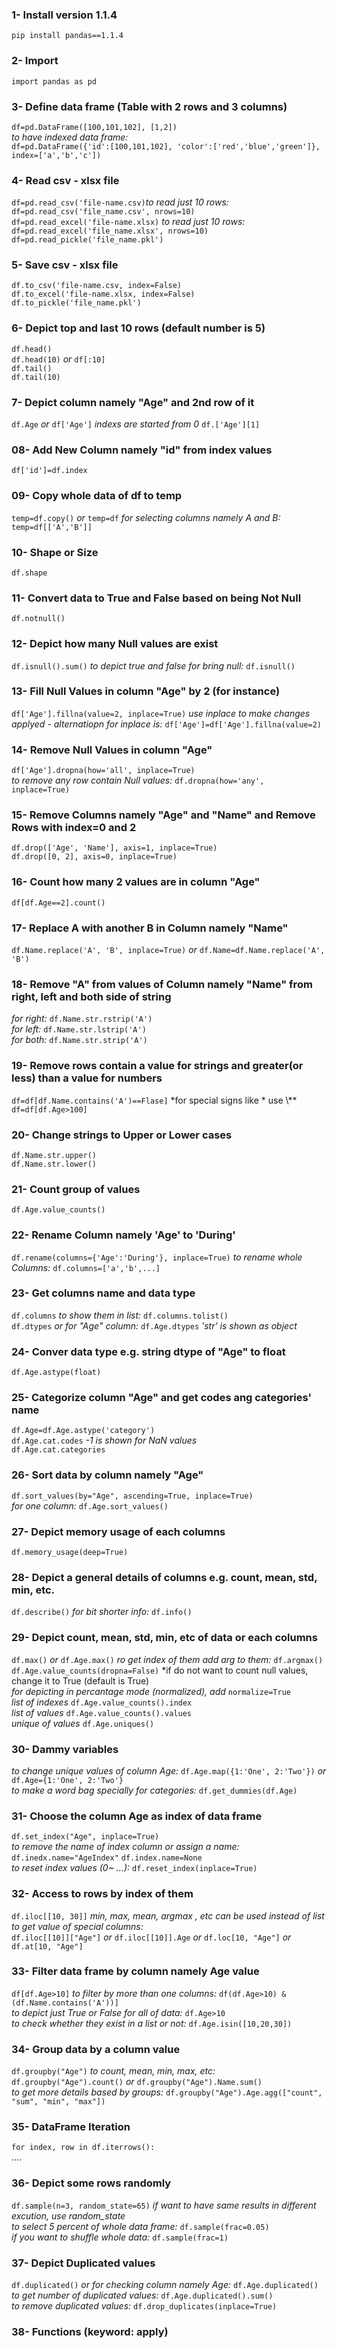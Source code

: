 ### 1- Install version 1.1.4
`pip install pandas==1.1.4`

### 2- Import
`import pandas as pd`

### 3- Define data frame (Table with 2 rows and 3 columns)
`df=pd.DataFrame([100,101,102], [1,2])`<br>
*to have indexed data frame:*<br>
`df=pd.DataFrame({'id':[100,101,102], 'color':['red','blue','green']}, index=['a','b','c'])`

### 4- Read csv - xlsx file
`df=pd.read_csv('file-name.csv)`*to read just 10 rows:* `df=pd.read_csv('file_name.csv', nrows=10)` <br>
`df=pd.read_excel('file-name.xlsx)` *to read just 10 rows:* `df=pd.read_excel('file_name.xlsx', nrows=10)`<br>
`df=pd.read_pickle('file_name.pkl')`

### 5- Save csv - xlsx file
`df.to_csv('file-name.csv, index=False)`<br>
`df.to_excel('file-name.xlsx, index=False)`<br>
`df.to_pickle('file_name.pkl')`

### 6- Depict top and last 10 rows (default number is 5)
`df.head()`<br>
`df.head(10)` *or* `df[:10]`<br>
`df.tail()`<br>
`df.tail(10)`

### 7- Depict column namely "Age" and 2nd row of it
`df.Age` *or* `df['Age']`
*indexs are started from 0* `df.['Age'][1]`

### 08- Add New Column namely "id" from index values
`df['id']=df.index`

### 09- Copy whole data of df to temp
`temp=df.copy()` *or* `temp=df` *for selecting columns namely A and B:* `temp=df[['A','B']]`

### 10- Shape or Size
`df.shape`

### 11- Convert data to True and False based on being Not Null
`df.notnull()`

### 12- Depict how many Null values are exist
`df.isnull().sum()` *to depict true and false for bring null:* `df.isnull()`

### 13- Fill Null Values in column "Age" by 2 (for instance)
`df['Age'].fillna(value=2, inplace=True)` *use inplace to make changes applyed - alternatiopn for inplace is:* `df['Age']=df['Age'].fillna(value=2)`

### 14- Remove Null Values in column "Age"
`df['Age'].dropna(how='all', inplace=True)`<br>
*to remove any row contain Null values:* `df.dropna(how='any', inplace=True)`

### 15- Remove Columns namely "Age" and "Name" and Remove Rows with index=0 and 2
`df.drop(['Age', 'Name'], axis=1, inplace=True)`<br>
`df.drop([0, 2], axis=0, inplace=True)`

### 16- Count how many 2 values are in column "Age"
`df[df.Age==2].count()`

### 17- Replace A with another B in Column namely "Name"
`df.Name.replace('A', 'B', inplace=True)` *or* `df.Name=df.Name.replace('A', 'B')`

### 18- Remove "A" from values of Column namely "Name" from right, left and both side of string
*for right:* `df.Name.str.rstrip('A')`<br>
*for left:* `df.Name.str.lstrip('A')`<br>
*for both:* `df.Name.str.strip('A')`

### 19- Remove rows contain a value for strings and greater(or less) than a value for numbers 
`df=df[df.Name.contains('A')==Flase]` *for special signs like \* use \\**<br>
`df=df[df.Age>100]`

### 20- Change strings to Upper or Lower cases
`df.Name.str.upper()`<br>
`df.Name.str.lower()`

### 21- Count group of values
`df.Age.value_counts()`

### 22- Rename Column namely 'Age' to 'During'
`df.rename(columns={'Age':'During'}, inplace=True)` *to rename whole Columns:* `df.columns=['a','b',...]`

### 23- Get columns name and data type
`df.columns` *to show them in list:* `df.columns.tolist()`<br>
`df.dtypes` *or for "Age" column:* `df.Age.dtypes` *'str' is shown as object*

### 24- Conver data type e.g. string dtype of "Age" to float
`df.Age.astype(float)`

### 25- Categorize column "Age" and get codes ang categories' name
`df.Age=df.Age.astype('category')`<br>
`df.Age.cat.codes` *-1 is shown for NaN values*<br>
`df.Age.cat.categories`

### 26- Sort data by column namely "Age"
`df.sort_values(by="Age", ascending=True, inplace=True)`<br>
*for one column:* `df.Age.sort_values()`

### 27- Depict memory usage of each columns
`df.memory_usage(deep=True)`

### 28- Depict a general details of columns e.g. count, mean, std, min, etc.
`df.describe()` *for bit shorter info:* `df.info()`

### 29- Depict count, mean, std, min, etc of data or each columns
`df.max()` *or* `df.Age.max()` *ro get index of them add arg to them:* `df.argmax()`<br>
`df.Age.value_counts(dropna=False)` *if do not want to count null values, change it to True (default is True)<br>
*for depicting in percantage mode (normalized), add* `normalize=True`<br>
*list of indexes* `df.Age.value_counts().index`<br>
*list of values* `df.Age.value_counts().values`<br>
*unique of values* `df.Age.uniques()`

### 30- Dammy variables
*to change unique values of column Age:* `df.Age.map({1:'One', 2:'Two'})` *or* `df.Age={1:'One', 2:'Two'}`<br>
*to make a word bag specially for categories:* `df.get_dummies(df.Age)`

### 31- Choose the column Age as index of data frame
`df.set_index("Age", inplace=True)`<br>
*to remove the name of index column or assign a name:* `df.inedx.name="AgeIndex"` `df.index.name=None`<br>
*to reset index values (0~ ...):* `df.reset_index(inplace=True)`

### 32- Access to rows by index of them
`df.iloc[[10, 30]]` *min, max, mean, argmax , etc can be used instead of list*<br>
*to get value of special columns:*<br> 
`df.iloc[[10]]["Age"]` *or* `df.iloc[[10]].Age` *or* `df.loc[10, "Age"]` *or* `df.at[10, "Age"]`

### 33- Filter data frame by column namely Age value
`df[df.Age>10]` *to filter by more than one columns:* `df(df.Age>10) & (df.Name.contains('A'))]`<br>
*to depict just True or False for all of data:* `df.Age>10`<br>
*to check whether they exist in a list or not:* `df.Age.isin([10,20,30])`

### 34- Group data by a column value
`df.groupby("Age")` *to count, mean, min, max, etc:* `df.groupby("Age").count()` *or* `df.groupby("Age").Name.sum()`<br>
*to get more details based by groups:* `df.groupby("Age").Age.agg(["count", "sum", "min", "max"])`

### 35- DataFrame Iteration
`for index, row in df.iterrows():`<br>
  ....

### 36- Depict some rows randomly
`df.sample(n=3, random_state=65)` *if want to have same results in different excution, use random_state*<br>
*to select 5 percent of whole data frame:* `df.sample(frac=0.05)`<br>
*if you want to shuffle whole data:* `df.sample(frac=1)`

### 37- Depict Duplicated values
`df.duplicated()` *or for checking column namely Age:* `df.Age.duplicated()`<br>
*to get number of duplicated values:* `df.Age.duplicated().sum()`<br>
*to remove duplicated values:* `df.drop_duplicates(inplace=True)`

### 38- Functions (keyword: apply)

